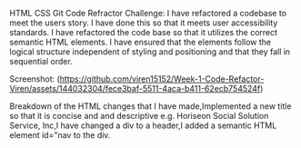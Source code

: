 HTML CSS Git Code Refractor Challenge:
I have refactored a codebase to meet the users story. 
I have done this so that it meets user accessibility standards. 
I have refactored the code base so that it utilizes the correct semantic HTML elements. 
I have ensured that the elements follow the logical structure independent of styling and positioning and that they fall in sequential order.

Screenshot:
(https://github.com/viren15152/Week-1-Code-Refactor-Viren/assets/144032304/fece3baf-5511-4aca-b411-62ecb754524f)

Breakdown of the HTML changes that I have made,Implemented a new title so that it is concise and and descriptive e.g. Horiseon Social Solution Service, Inc,I have changed a div to a header,I added a semantic HTML element id="nav to the div.
